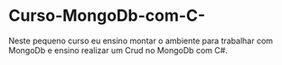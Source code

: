 # Curso-MongoDb-com-C-
Neste pequeno curso eu ensino montar o ambiente para trabalhar com MongoDb e ensino realizar um Crud no MongoDb com C#.
